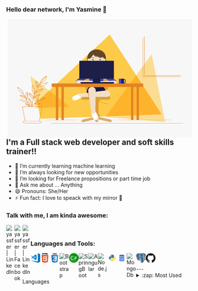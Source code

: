 ### Hello dear network, I'm Yasmine  👋

 <img align="right" alt="GIF" src="https://github.com/yassfer/yassfer/blob/main/code.gif?raw=true" width="500" height="320" />

## I'm a Full stack web developer and soft skills trainer!!
- 🌱 I’m currently learning machine learning 
- 🔭 I’m always looking for new opportunities 
- 👯 I’m looking for Freelance propositions or part time job
- 💬 Ask me about ... Anything
- 😄 Pronouns: She/Her
- ⚡ Fun fact: I love to speack with my mirror 🤣 


### Talk with me, I am kinda awesome:
[<img align="left" alt="yassfer | LinkedIn" width="22px" src="https://cdn.jsdelivr.net/npm/simple-icons@v3/icons/linkedin.svg" />][linkedin]
[<img align="left" alt="yassfer | Facebook" width="22px" src="https://ca4lesssoda.org/wp-content/uploads/2014/12/Facebook-Icon-Black.png" />][facebook]
[<img align="left" alt="yassfer | LinkedIn" width="22px" src="https://cdn.jsdelivr.net/npm/simple-icons@v3/icons/instagram.svg" />][instagram]

<br />

### Languages and Tools:

<img align="left" alt="Visual Studio Code" width="26px" src="https://raw.githubusercontent.com/github/explore/80688e429a7d4ef2fca1e82350fe8e3517d3494d/topics/visual-studio-code/visual-studio-code.png" />
<img align="left" alt="HTML5" width="26px" src="https://raw.githubusercontent.com/github/explore/80688e429a7d4ef2fca1e82350fe8e3517d3494d/topics/html/html.png" />
<img align="left" alt="CSS3" width="26px" src="https://raw.githubusercontent.com/github/explore/80688e429a7d4ef2fca1e82350fe8e3517d3494d/topics/css/css.png" />
<img align="left" alt="Bootstrap" width="26px" src="https://www.easy-micro.org/images/logiciels/web-frameworks/bootstrap-stack.png" />
<img align="left" alt="CSharp" width="26px" src="https://raw.githubusercontent.com/github/explore/80688e429a7d4ef2fca1e82350fe8e3517d3494d/topics/csharp/csharp.png" />
<img align="left" alt="SpringBoot" width="26px" src="https://blog.talanlabs.com/microservices-partie-4-spring-boot/cover.png" />
<img align="left" alt="Angular" width="26px" src="https://upload.wikimedia.org/wikipedia/commons/thumb/c/cf/Angular_full_color_logo.svg/1200px-Angular_full_color_logo.svg.png" />
<img align="left" alt="Node.js" width="26px" src="https://storage.semalt.com/uploads/articles/6e222187f3ca196b689b9d3984685dc91.png" />
<img align="left" alt="python" width="26px" src="https://raw.githubusercontent.com/github/explore/80688e429a7d4ef2fca1e82350fe8e3517d3494d/topics/python/python.png" />
<img align="left" alt="SQL" width="26px" src="https://raw.githubusercontent.com/github/explore/80688e429a7d4ef2fca1e82350fe8e3517d3494d/topics/sql/sql.png" />
<img align="left" alt="MongoDb" width="26px" src="https://www.pxpng.com/public/uploads/small/116089896921stskszgltblypypsqtf2tceem6ndptuimj1a8lgmst7met3bp8sxtp79jy27qyeaoratttbfc7zfmvpa7m2tmrej2oifkfl5apn.png" />
<img align="left" alt="postgreSQL" width="26px" src="https://raw.githubusercontent.com/github/explore/80688e429a7d4ef2fca1e82350fe8e3517d3494d/topics/postgresql/postgresql.png" />
<img align="left" alt="GitHub" width="26px" src="https://raw.githubusercontent.com/github/explore/78df643247d429f6cc873026c0622819ad797942/topics/github/github.png" />

<br />
<br />
---

<details>
  <summary>:zap: Most Used Languages</summary>

<img align="left" alt="Yasmine's GitHub Top Languages" src="https://github-readme-stats.vercel.app/api/top-langs/?username=yassfer&theme=tokyonight" />

</details>

[facebook]: https://www.facebook.com/profile.php?id=100009822338092
[instagram]: https://www.instagram.com/yasmine.ferchichi/
[linkedin]: linkedin.com/in/yasmine-ferchichi
